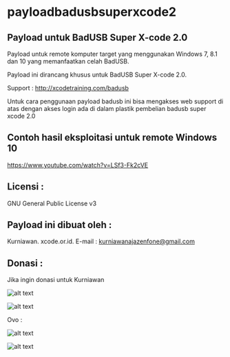 # payloadbadusbsuperxcode2

Payload untuk BadUSB Super X-code 2.0
-------------------------------------
Payload untuk remote komputer target yang menggunakan Windows 7, 8.1 dan 10 yang memanfaatkan celah BadUSB.

Payload ini dirancang khusus untuk BadUSB Super X-code 2.0.

Support : http://xcodetraining.com/badusb

Untuk cara penggunaan payload badusb ini bisa mengakses web support di atas dengan akses login ada di dalam plastik pembelian badusb super xcode 2.0

Contoh hasil eksploitasi untuk remote Windows 10
------------------------------------------------
https://www.youtube.com/watch?v=LSf3-Fk2cVE


Licensi :
---------

GNU General Public License v3

Payload ini dibuat oleh :
------------------------- 

Kurniawan. xcode.or.id. E-mail : kurniawanajazenfone@gmail.com


Donasi :
--------
Jika ingin donasi untuk Kurniawan

![alt text](https://kurniawan.xcode.or.id/gofood.png)

![alt text](https://kurniawan.xcode.or.id/gopay.png)

Ovo :

![alt text](https://kurniawan.xcode.or.id/ovo3.png)

![alt text](https://kurniawan.xcode.or.id/ovo2.png)


